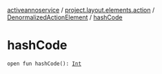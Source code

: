 [activeannoservice](../../index.md) / [project.layout.elements.action](../index.md) / [DenormalizedActionElement](index.md) / [hashCode](./hash-code.md)

# hashCode

`open fun hashCode(): `[`Int`](https://kotlinlang.org/api/latest/jvm/stdlib/kotlin/-int/index.html)